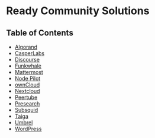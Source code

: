 <h1> Ready Community Solutions </h1>

<h2> Table of Contents </h2>

- [Algorand](../solutions/algorand.md)
- [CasperLabs](../solutions/casper.md)
- [Discourse](../solutions/discourse.md)
- [Funkwhale](../solutions/funkwhale.md)
- [Mattermost](../solutions/mattermost.md)
- [Node Pilot](../solutions/nodepilot.md)
- [ownCloud](../solutions/owncloud.md)
- [Nextcloud](../solutions/nextcloud.md)
- [Peertube](../solutions/peertube.md)
- [Presearch](../solutions/presearch.md)
- [Subsquid](../solutions/subsquid.md)
- [Taiga](../solutions/taiga.md)
- [Umbrel](../solutions/umbrel.md)
- [WordPress](../solutions/wordpress.md)
